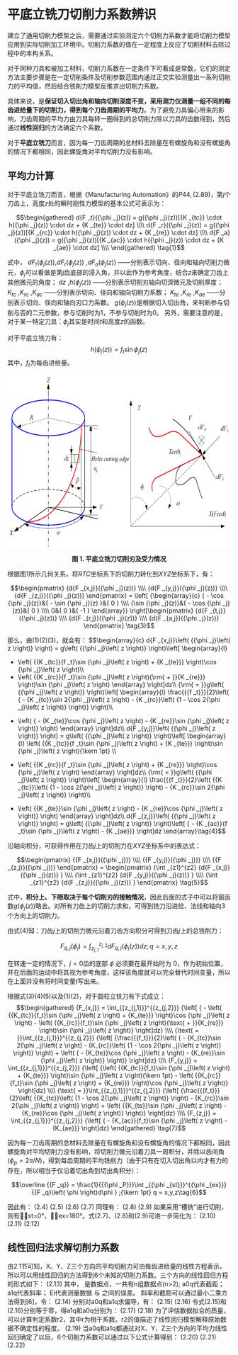 # 平底立铣刀切削力系数辨识
建立了通用切削力模型之后，需要通过实验测定六个切削力系数才能将切削力模型应用到实际切削加工环境中。切削力系数的值在一定程度上反应了切削材料去除过程中的本构关系。

对于同种刀具和被加工材料，切削力系数在一定条件下可看成是常数，它们的测定方法主要步骤是在一定切削条件及切削参数范围内通过正交实验测量出一系列切削力的平均值，然后结合铣削力模型反推求出切削力系数。

具体来说，是<b>保证切入切出角和轴向切削深度不变，采用测力仪测量一组不同的每齿进给量下的切削力，得到每个刀齿周期的平均力</b>。为了避免刀具偏心带来的影响，刀齿周期的平均力由刀具每转一圈得到的总切削力除以刀具的齿数得到，然后通过<b>线性回归</b>的方法确定六个系数。

对于<b>平底立铣刀</b>而言，因为每一刀齿周期的总材料去除量在有螺旋角和没有螺旋角的情况下都相同，因此螺旋角对平均切削力没有影响。

##	平均力计算
对于平底立铣刀而言，根据《Manufacturing Automation》的$P44,(2.89)$，第$j$个刀齿上，高度$z$处的瞬时刚性力模型的基本公式可表示为：

$$\begin{gathered}
  d{F _t}({\phi _j}(z)) = g({\phi _j}(z))[{K _{tc}} \cdot h({\phi _j}(z)) \cdot dz + {K _{te}} \cdot dz] \\\\
  d{F _r}({\phi _j}(z)) = g({\phi _j}(z))[{K _{rc}} \cdot h({\phi _j}(z)) \cdot dz + {K _{re}} \cdot dz] \\\\
  d{F _a}({\phi _j}(z)) = g({\phi _j}(z))[{K _{ac}} \cdot h({\phi _j}(z)) \cdot dz + {K _{ae}} \cdot dz] \\\\
\end{gathered} \tag{1}$$

式中， $dF _t({\phi _j}(z))$,$dF _r({\phi _j}(z))$ ,$dF _a({\phi _j}(z))$ ——分别表示切向、径向和轴向切削力微元，${\phi _j}$可以看做是第$j$齿底部的浸入角，并以此作为参考角度，结合$z$来确定刀齿上其他微元的角度；
$d z$ ,$h({\phi _j}(z))$ ——分别表示切削刃轴向切深微元及切削厚度；
$K _{tc}$ ,$K _{rc}$ ,$K _{ac}$ ——分别表示切向、径向和轴向切削力系数；
$K _{te}$ ,$K _{re}$ ,$K _{ae}$ ——分别表示切向、径向和轴向刃口力系数。
$g({\phi _j}(z))$是根据切入切出角，来判断参与切削与否的二元参数，参与切削时为$1$，不参与切削时为$0$。
另外，需要注意的是，对于某一特定刀具：$\phi _j$其实是时间$t$和高度$z$的函数。

对于平底立铣刀有：
$$ h({\phi _j}(z)) = {f _{t}}\sin {\phi _j}(z) \tag{2}$$
其中，$f _t$为每齿进给量。

<div align = "center">

<img src = "1.png"  width = "675" height = "388.5" alt = "Flat—end" title = "Flat—end">

</div>

<p align = "center"><b>图 1.  平底立铣刀切削刃及受力情况 </b> </p>

根据图1所示几何关系，将$RTC$坐标系下的切削力转化到$XYZ$坐标系下，有：

$$\begin{pmatrix}
  {d{F _{x,j}}({\phi _j}(z))} \\\\
  {d{F _{y,j}}({\phi _j}(z))} \\\\
  {d{F _{z,j}}({\phi _j}(z))}
\end{pmatrix} = \left[ {\begin{array}{c}
  { - \cos {\phi _j}(z)}&{ - \sin {\phi _j}(z) }&{ 0 } \\\\
  {\sin {\phi _j}(z)}&{ - \cos {\phi _j}(z)}&{ 0 } \\\\
  0&{ 0 }&{ -1 }
\end{array}} \right]\begin{pmatrix}
  {d{F _{t,j}}({\phi _j}(z))} \\\\
  {d{F _{r,j}}({\phi _j}(z))} \\\\
  {d{F _{a,j}}({\phi _j}(z))}
\end{pmatrix} \tag{3}$$

那么，由$(1)(2)(3)$，就会有：
$$\begin{array}{c}
d{F _{x,j}}\left( {{\phi _j}\left( z \right)} \right) = g\left( {{\phi _j}\left( z \right)} \right)\left[ \begin{array}{l}
 - \left( {{K _{tc}}{f _t}\sin {\phi _j}\left( z \right) + {K _{te}}} \right)\cos {\phi _j}\left( z \right)\\\\
 - \left( {{K _{rc}}{f _t}\sin {\phi _j}\left( z \right){\rm{ + }}{K _{re}}} \right)\sin {\phi _j}\left( z \right)
\end{array} \right]dz\\\\
{\rm{ = }}g\left( {{\phi _j}\left( z \right)} \right)\left[ \begin{array}{l}
\frac{{{f _t}}}{2}\left( { - {K _{tc}}\sin 2{\phi _j}\left( z \right) - {K _{rc}}\left( {1 - \cos 2{\phi _j}\left( z \right)} \right)} \right)\\\\
 + \left( { - {K _{te}}\cos {\phi _j}\left( z \right) - {K _{re}}\sin {\phi _j}\left( z \right)} \right)
\end{array} \right]dz\\\\
d{F _{y,j}}\left( {{\phi _j}\left( z \right)} \right) = g\left( {{\phi _j}\left( z \right)} \right)\left[ \begin{array}{l}
\left( {{K _{tc}}{f _t}\sin {\phi _j}\left( z \right) + {K _{te}}} \right)\sin {\phi _j}\left( z \right){\kern 1pt} \\\\
 - \left( {{K _{rc}}{f _t}\sin {\phi _j}\left( z \right) + {K _{re}}} \right)\cos {\phi _j}\left( z \right)
\end{array} \right]dz\\\\
{\rm{ = }}g\left( {{\phi _j}\left( z \right)} \right)\left[ \begin{array}{l}
\frac{{{f _t}}}{2}\left( {{K _{tc}}\left( {1 - \cos 2{\phi _j}\left( z \right)} \right) - {K _{rc}}\sin 2{\phi _j}\left( z \right)} \right)\\\\
 + \left( {{K _{te}}\sin {\phi _j}\left( z \right) - {K _{re}}\cos {\phi _j}\left( z \right)} \right)
\end{array} \right]dz\\\\
d{F _{z,j}}\left( {{\phi _j}\left( z \right)} \right) = g\left( {{\phi _j}\left( z \right)} \right)\left[ { - {K _{ac}}{f _t}\sin {\phi _j}\left( z \right) - {K _{ae}}} \right]dz
\end{array}\tag{4}$$




沿轴向积分，可获得作用在刀齿$j$上的切削力在$XYZ$坐标系中的表达式：

$$\begin{pmatrix}
  {{F _{x,j}}({\phi _j})} \\\\
  {{F _{y,j}}({\phi _j})} \\\\
  {{F _{z,j}}({\phi _j})}
\end{pmatrix} = \begin{pmatrix}
  {\int _{z1}^{z2} {d{F _{x,j}}({\phi _j}(z))} } \\\\
  {\int _{z1}^{z2} {d{F _{y,j}}({\phi _j}(z))} } \\\\
  {\int _{z1}^{z2} {d{F _{z,j}}({\phi _j}(z))} }
\end{pmatrix} \tag{5}$$

式中，<b>积分上、下限取决于每个切削刃的接触情况</b>，因此后面的式子中可以将窗函数$g({\phi _j}(z))$略去。对所有刀齿上的切削力求和，可得到铣刀沿进给、法线和轴向3个方向上的切削力。

由式$(4)$知：刀齿$j$上的切削力微元沿着刀齿方向积分可得到刀齿$j$上的总铣削力：

$${F _{q,j} }\left( {{\phi _j}} \right) = \int _{{z _{j,1}}}^{{z _{j,2}}} {d{F _{q,j}}\left( {\phi _j}(z) \right)dz } ;q = x,y,z\tag{5}$$

在转速一定的情况下，$j=0$齿的底部 $\phi$ 必须要在最开始时为 $0$，作为初始位置，并在后面的运动中将其视为参考角度，这样该角度就可以完全替代时间变量，所以在上面并没有将时间变量$t$写出来。

根据式$(3)(4)(5)$以及$(1)(2)$，对于圆柱立铣刀有下式成立：
$$\begin{gathered}
  {F_{x,j}} = \int_{{z_{j,1}}}^{{z_{j,2}}} {\left[ { - \left( {{K_{tc}}{f_t}\sin {\phi _j}\left( z \right) + {K_{te}}} \right)\cos {\phi _j}\left( z \right) - \left( {{K_{rc}}{f_t}\sin {\phi _j}\left( z \right){\text{ + }}{K_{re}}} \right)\sin {\phi _j}\left( z \right)} \right]dz}  \\\\
  {\text{ = }}\int_{{z_{j,1}}}^{{z_{j,2}}} {\left[ {\frac{{{f_t}}}{2}\left( { - {K_{tc}}\sin 2{\phi _j}\left( z \right) - {K_{rc}}\left( {1 - \cos 2{\phi _j}\left( z \right)} \right)} \right) + \left( { - {K_{te}}\cos {\phi _j}\left( z \right) - {K_{re}}\sin {\phi _j}\left( z \right)} \right)} \right]dz}  \\\\
  {F_{y,j}} = \int_{{z_{j,1}}}^{{z_{j,2}}} {\left[ {\left( {{K_{tc}}{f_t}\sin {\phi _j}\left( z \right) + {K_{te}}} \right)\sin {\phi _j}\left( z \right){\kern 1pt}  - \left( {{K_{rc}}{f_t}\sin {\phi _j}\left( z \right) + {K_{re}}} \right)\cos {\phi _j}\left( z \right)} \right]dz}  \\\\
  {\text{ = }}\int_{{z_{j,1}}}^{{z_{j,2}}} {\left[ {\frac{{{f_t}}}{2}\left( {{K_{tc}}\left( {1 - \cos 2{\phi _j}\left( z \right)} \right) - {K_{rc}}\sin 2{\phi _j}\left( z \right)} \right) + \left( {{K_{te}}\sin {\phi _j}\left( z \right) - {K_{re}}\cos {\phi _j}\left( z \right)} \right)} \right]dz}  \\\\
  {F_{z,j}} = \int_{{z_{j,1}}}^{{z_{j,2}}} {\left[ { - {K_{ac}}{f_t}\sin {\phi _j}\left( z \right) - {K_{ae}}} \right]dz}
\end{gathered} \tag{7}$$

因为每一刀齿周期的总材料去除量在有螺旋角和没有螺旋角的情况下都相同，因此螺旋角对平均切削力没有影响，将切削力微元沿着刀具一周积分，并除以齿间角$(\phi _p=2\pi/N)$，得到每齿周期的平均铣削力（由于只有在切入切出角以内才有力的存在，所以相当于仅沿着切出角到切出角积分）：

$$\overline {{F _q}}  = \frac{1}{{{\phi _P}}}\int _{{\phi _{st}}}^{{\phi _{ex}}} {{F _q}\left( \phi  \right)d\phi } ;{\kern 1pt} q = x,y,z\tag{6}$$


因此有：
	  	(2.4)
	  	(2.5)
	  	(2.6)
	  	(2.7)
同理有：
	  	(2.8)
	  	(2.9)
如果采用“槽铣”进行切削，则有st=0°，ex=180°。式(2.7)、(2.8)和(2.9)可进一步简化为：
	  	(2.10)
	  	(2.11)
	  	(2.12)
##	线性回归法求解切削力系数
由2.1节可知，X、Y、Z三个方向的平均切削力可由每齿进给量的线性方程表示。所以可以用线性回归的方法得到6个未知的切削力系数。三个方向的线性回归方程的形式如下：
	  	(2.13)
其中， 是数据点，一共有n组数据点(n>2); 
a0q代表截距；
a1q代表斜率；
Ei代表测量数据 与 之间的误差。
斜率和截距可以通过最小二乘方法得到[6]，令：
	  	(2.14)
分别对a0q和a1q求偏导，有：
	  	(2.15)
	  	(2.16)
令式(2.15)和(2.16)分别等于零，得a1q和a0q分别为：
	  	(2.17)
	  	(2.18)
为了评估数据拟合的质量，可以计算判定系数r2，其中r为相干系数。r2的值描述了线性回归模型解释原始数据不确定性的程度。
	  	(2.19)
当a0q和a1q都通过对X、Y、Z三个方向的平均力线性回归确定了以后，6个切削力系数可以通过以下公式计算得到：
	  	(2.20)
	  	(2.21)
	  	(2.22)
